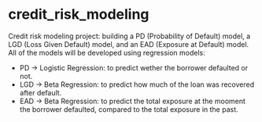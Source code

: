 # credit_risk_modeling
Credit risk modeling project: building a PD (Probability of Default) model, a LGD (Loss Given Default) model, and an EAD (Exposure at Default) model.
All of the models will be developed using regression models:
* PD -> Logistic Regression: to predict wether the borrower defaulted or not.
* LGD -> Beta Regression: to predict how much of the loan was recovered after default.
* EAD -> Beta Regression: to predict the total exposure at the mooment the borrower defaulted, compared to the total exposure in the past.


